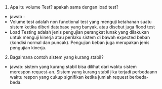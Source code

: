 1. Apa itu volume Test? apakah sama dengan load test?
- jawab :
- Volume test adalah non functional test yang menguji ketahanan suatu sistem ketika diberi database yang banyak. atau disebut juga flood test
- Load Testing adalah jenis pengujian perangkat lunak yang dilakukan untuk menguji kinerja atau perilaku sistem di bawah expected beban (kondisi normal dan puncak). Pengujian beban juga merupakan jenis pengujian kinerja.


2. Bagaimana contoh sistem yang kurang stabil?
- jawab: sistem yang kurang stabil bisa dilihat dari waktu sistem merespon request-an. Sistem yang kurang stabil jika terjadi perbedaann waktu respon yang cukup signifikan ketika jumlah request berbeda-beda. 
